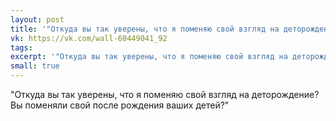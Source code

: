 ```yaml
---
layout: post
title: '"Откуда вы так уверены, что я поменяю свой взгляд на деторождение?"'
vk: https://vk.com/wall-60449041_92
tags: 
excerpt: '"Откуда вы так уверены, что я поменяю свой взгляд на деторождение? Вы поменяли свой после рождения ваших детей?"'
small: true
---
```

"Откуда вы так уверены, что я поменяю свой взгляд на деторождение? Вы поменяли свой после рождения ваших детей?"